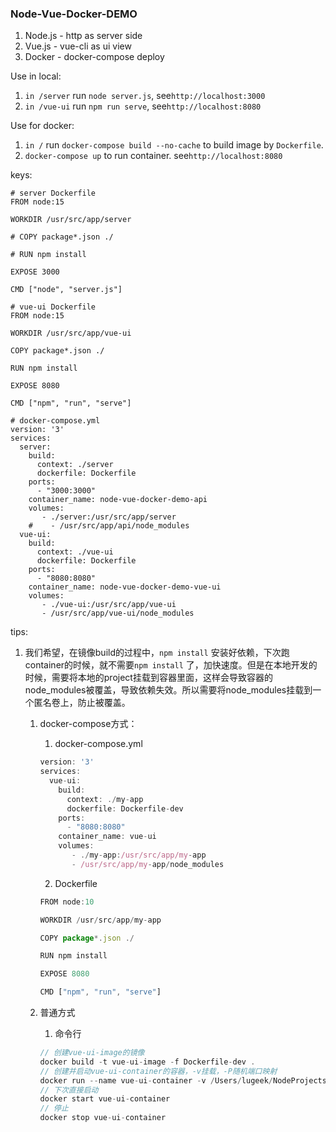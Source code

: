 ### Node-Vue-Docker-DEMO

1. Node.js - http as server side
2. Vue.js - vue-cli as ui view
3. Docker - docker-compose deploy

Use in local:  
1. ```in /server``` run ```node server.js```, see```http://localhost:3000```
2. ```in /vue-ui``` run ```npm run serve```, see```http://localhost:8080```

Use for docker:  
1. ```in /``` run ```docker-compose build --no-cache``` to build image by ```Dockerfile```.
2. ```docker-compose up``` to run container. see```http://localhost:8080```

keys:  
```
# server Dockerfile
FROM node:15

WORKDIR /usr/src/app/server

# COPY package*.json ./

# RUN npm install

EXPOSE 3000

CMD ["node", "server.js"]
```

```
# vue-ui Dockerfile
FROM node:15

WORKDIR /usr/src/app/vue-ui

COPY package*.json ./

RUN npm install

EXPOSE 8080

CMD ["npm", "run", "serve"]
```

```
# docker-compose.yml
version: '3'
services:
  server:
    build:
      context: ./server
      dockerfile: Dockerfile
    ports:
      - "3000:3000"
    container_name: node-vue-docker-demo-api
    volumes:
       - ./server:/usr/src/app/server
    #    - /usr/src/app/api/node_modules
  vue-ui:
    build:
      context: ./vue-ui
      dockerfile: Dockerfile
    ports:
      - "8080:8080"
    container_name: node-vue-docker-demo-vue-ui
    volumes:
       - ./vue-ui:/usr/src/app/vue-ui
       - /usr/src/app/vue-ui/node_modules
```

tips:  

1. 我们希望，在镜像build的过程中，`npm install` 安装好依赖，下次跑container的时候，就不需要`npm install` 了，加快速度。但是在本地开发的时候，需要将本地的project挂载到容器里面，这样会导致容器的node_modules被覆盖，导致依赖失效。所以需要将node_modules挂载到一个匿名卷上，防止被覆盖。
    1. docker-compose方式：
        1. docker-compose.yml 

        ```jsx
        version: '3'
        services:
          vue-ui:
            build:
              context: ./my-app
              dockerfile: Dockerfile-dev
            ports:
              - "8080:8080"
            container_name: vue-ui
            volumes:
               - ./my-app:/usr/src/app/my-app
               - /usr/src/app/my-app/node_modules
        ```

        2. Dockerfile 

        ```jsx
        FROM node:10

        WORKDIR /usr/src/app/my-app

        COPY package*.json ./

        RUN npm install

        EXPOSE 8080

        CMD ["npm", "run", "serve"]
        ```

    2. 普通方式
        1. 命令行 

        ```jsx
        // 创建vue-ui-image的镜像
        docker build -t vue-ui-image -f Dockerfile-dev .
        // 创建并启动vue-ui-container的容器，-v挂载，-P随机端口映射
        docker run --name vue-ui-container -v /Users/lugeek/NodeProjects/vuejs-nodejs-docker-compose/my-app:/usr/src/app/my-app -v /usr/src/app/my-app/node_modules -P vue-ui-image
        // 下次直接启动
        docker start vue-ui-container
        // 停止
        docker stop vue-ui-container
        ```